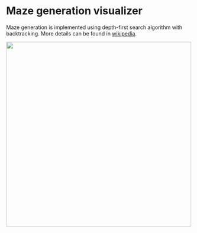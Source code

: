 # Maze generation visualizer

Maze generation is implemented using depth-first search algorithm with backtracking. More details can be found in [wikipedia](https://en.wikipedia.org/wiki/Maze_generation_algorithm).

<img src="./maze_generation_visualizer.gif" width=500 height=500/>
